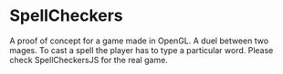 SpellCheckers
=============

A proof of concept for a game made in OpenGL. A duel between two mages. To cast a spell the player has to type a particular word. Please check SpellCheckersJS for the real game.
